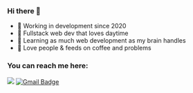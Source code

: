
### Hi there 👋
- 👷 Working in development since 2020
- 🔭 Fullstack web dev that loves daytime
- 🌱 Learning as much web development as my brain handles
- 💬 Love people & feeds on coffee and problems

### You can reach me here:
[<img src="https://img.shields.io/badge/LinkedIn-0077B5?style=for-the-badge&logo=linkedin&logoColor=white" />](https://www.linkedin.com/in/yohanlopes/)
[![Gmail Badge](https://img.shields.io/badge/Gmail-D14836?style=for-the-badge&logo=gmail&logoColor=white)](mailto:yohan.rodrigues@ccc.ufcg.edu.br)

